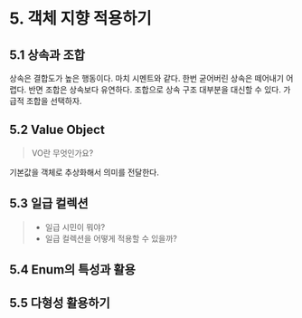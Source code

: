 # 5. 객체 지향 적용하기

## 5.1 상속과 조합

상속은 결합도가 높은 행동이다. 마치 시멘트와 같다. 한번 굳어버린 상속은 떼어내기 어렵다. 반면 조합은 상속보다 유연하다.
조합으로 상속 구조 대부분을 대신할 수 있다. 가급적 조합을 선택하자.

## 5.2 Value Object

> VO란 무엇인가요?

기본값을 객체로 추상화해서 의미를 전달한다.

## 5.3 일급 컬렉션

> - 일급 시민이 뭐야?
> - 일급 컬렉션을 어떻게 적용할 수 있을까?

## 5.4 Enum의 특성과 활용

## 5.5 다형성 활용하기
